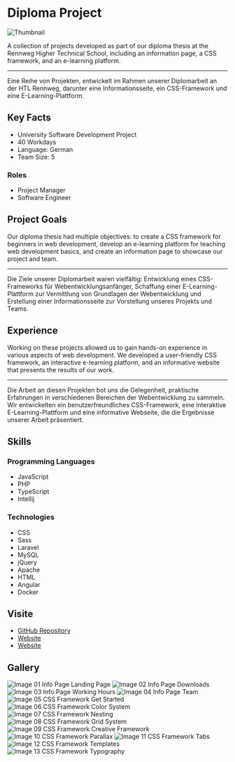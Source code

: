# Diploma Project

![Thumbnail](https://files.hagn.network/images/css-framework/hero.webp)

A collection of projects developed as part of our diploma thesis at the Rennweg Higher Technical School, including an information page, a CSS framework, and an e-learning platform.


---
Eine Reihe von Projekten, entwickelt im Rahmen unserer Diplomarbeit an der HTL Rennweg, darunter eine Informationsseite, ein CSS-Framework und eine E-Learning-Plattform.

## Key Facts

- University Software Development Project
- 40 Workdays
- Language: German
- Team Size: 5

### Roles

- Project Manager
- Software Engineer

## Project Goals

Our diploma thesis had multiple objectives: to create a CSS framework for beginners in web development, develop an e-learning platform for teaching web development basics, and create an information page to showcase our project and team.


---
Die Ziele unserer Diplomarbeit waren vielfältig: Entwicklung eines CSS-Frameworks für Webentwicklungsanfänger, Schaffung einer E-Learning-Plattform zur Vermittlung von Grundlagen der Webentwicklung und Erstellung einer Informationsseite zur Vorstellung unseres Projekts und Teams.

## Experience

Working on these projects allowed us to gain hands-on experience in various aspects of web development. We developed a user-friendly CSS framework, an interactive e-learning platform, and an informative website that presents the results of our work.


---
Die Arbeit an diesen Projekten bot uns die Gelegenheit, praktische Erfahrungen in verschiedenen Bereichen der Webentwicklung zu sammeln. Wir entwickelten ein benutzerfreundliches CSS-Framework, eine interaktive E-Learning-Plattform und eine informative Webseite, die die Ergebnisse unserer Arbeit präsentiert.

## Skills

### Programming Languages

 - JavaScript
 - PHP
 - TypeScript
 - Intellij
### Technologies

 - CSS
 - Sass
 - Laravel
 - MySQL
 - jQuery
 - Apache
 - HTML
 - Angular
 - Docker

## Visite

- [GitHub Repository](https://github.com/maxhagn/DiplomaProject)
- [Website](https://info-diploma-thesis.hagn.network)
- [Website](https://css-framework.hagn.network)

## Gallery

![Image 01 Info Page Landing Page](https://files.hagn.network/images/info-diploma-thesis/hero.webp)
![Image 02 Info Page Downloads](https://files.hagn.network/images/info-diploma-thesis/downloads.webp)
![Image 03 Info Page Working Hours](https://files.hagn.network/images/info-diploma-thesis/hours.webp)
![Image 04 Info Page Team](https://files.hagn.network/images/info-diploma-thesis/team.webp)
![Image 05 CSS Framework Get Started](https://files.hagn.network/images/css-framework/get-started.webp)
![Image 06 CSS Framework Color System](https://files.hagn.network/images/css-framework/color.webp)
![Image 07 CSS Framework Nesting](https://files.hagn.network/images/css-framework/grid-nesting.webp)
![Image 08 CSS Framework Grid System](https://files.hagn.network/images/css-framework/grid.webp)
![Image 09 CSS Framework Creative Framework](https://files.hagn.network/images/css-framework/hero.webp)
![Image 10 CSS Framework Parallax](https://files.hagn.network/images/css-framework/parallax.webp)
![Image 11 CSS Framework Tabs](https://files.hagn.network/images/css-framework/tabs.webp)
![Image 12 CSS Framework Templates](https://files.hagn.network/images/css-framework/templates.webp)
![Image 13 CSS Framework Typography](https://files.hagn.network/images/css-framework/typography.webp)

